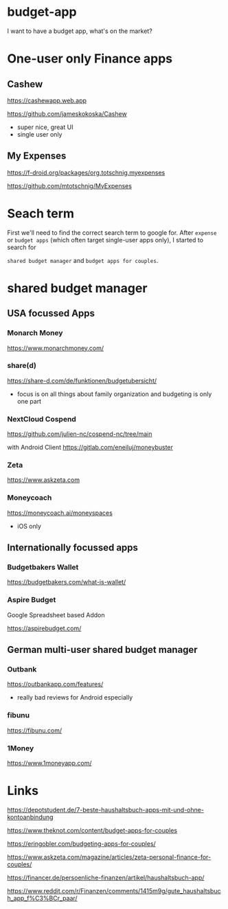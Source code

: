 # budget-app
I want to have a budget app, what's on the market?



# One-user only Finance apps

## Cashew

https://cashewapp.web.app

https://github.com/jameskokoska/Cashew

- super nice, great UI
- single user only

## My Expenses

https://f-droid.org/packages/org.totschnig.myexpenses

https://github.com/mtotschnig/MyExpenses



# Seach term

First we'll need to find the correct search term to google for. After `expense` or `budget apps` (which often target single-user apps only), I started to search for

`shared budget manager` and `budget apps for couples`.


# shared budget manager

## USA focussed Apps

### Monarch Money 

https://www.monarchmoney.com/

### share(d)
https://share-d.com/de/funktionen/budgetubersicht/

- focus is on all things about family organization and budgeting is only one part

### NextCloud Cospend

https://github.com/julien-nc/cospend-nc/tree/main

with Android Client https://gitlab.com/eneiluj/moneybuster

### Zeta

https://www.askzeta.com


### Moneycoach

https://moneycoach.ai/moneyspaces

- iOS only


## Internationally focussed apps

### Budgetbakers Wallet

https://budgetbakers.com/what-is-wallet/


### Aspire Budget

Google Spreadsheet based Addon

https://aspirebudget.com/



## German multi-user shared budget manager

### Outbank

https://outbankapp.com/features/

- really bad reviews for Android especially


### fibunu

https://fibunu.com/


### 1Money

https://www.1moneyapp.com/


# Links

https://depotstudent.de/7-beste-haushaltsbuch-apps-mit-und-ohne-kontoanbindung

https://www.theknot.com/content/budget-apps-for-couples

https://eringobler.com/budgeting-apps-for-couples/

https://www.askzeta.com/magazine/articles/zeta-personal-finance-for-couples/

https://financer.de/persoenliche-finanzen/artikel/haushaltsbuch-app/

https://www.reddit.com/r/Finanzen/comments/1415m9g/gute_haushaltsbuch_app_f%C3%BCr_paar/



